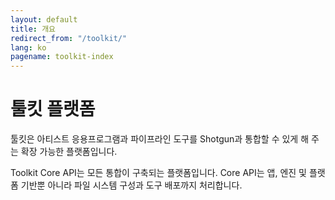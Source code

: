 ```yaml
---
layout: default
title: 개요
redirect_from: "/toolkit/"
lang: ko
pagename: toolkit-index
---
```


# 툴킷 플랫폼

툴킷은 아티스트 응용프로그램과 파이프라인 도구를 Shotgun과 통합할 수 있게 해 주는 확장 가능한 플랫폼입니다.

Toolkit Core API는 모든 통합이 구축되는 플랫폼입니다. Core API는 앱, 엔진 및 플랫폼 기반뿐 아니라 파일 시스템 구성과 도구 배포까지 처리합니다.

